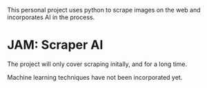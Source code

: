 This personal project uses python to scrape images on the web and incorporates AI in the process.

# JAM: Scraper AI

The project will only cover scraping initally, and for a long time.

Machine learning techniques have not been incorporated yet.
